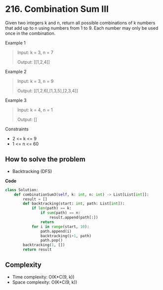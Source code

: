 # 216. Combination Sum III
<Badge type="warning" text="Medium" />[<Badge type="info" text="LeetCode" />](https://leetcode.com/problems/combination-sum-iii/)

Given two integers k and n, return all possible combinations of k numbers that add up to n using numbers from 1 to 9. Each number may only be used once in the combination.

Example 1
> Input: k = 3, n = 7
>
> Output: [[1,2,4]]

Example 2
> Input: k = 3, n = 9
>
> Output: [[1,2,6],[1,3,5],[2,3,4]]

Example 3
> Input: k = 4, n = 1
>
> Output: []

Constraints
- 2 <= k <= 9
- 1 <= n <= 60

## How to solve the problem

- Backtracking (DFS)

**Code**

```Python
class Solution:
    def combinationSum3(self, k: int, n: int) -> List[List[int]]:
        result = []
        def backtracking(start: int, path: List[int]):
            if len(path) == k:
                if sum(path) == n:
                    result.append(path[:])
                return
            for i in range(start, 10):
                path.append(i)
                backtracking(i+1, path)
                path.pop()
        backtracking(1, [])
        return result
```

## Complexity
- Time complexity: O(K*C(9, k))
- Space complexity: O(K*C(9, k))
